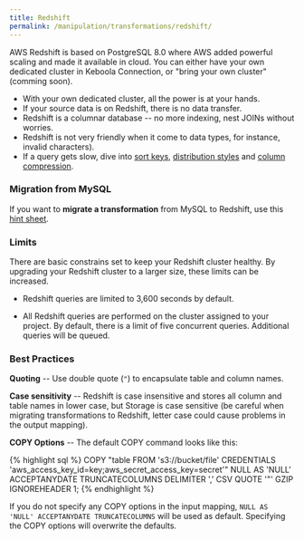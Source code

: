 ```yaml
---
title: Redshift
permalink: /manipulation/transformations/redshift/
---
```


AWS Redshift is based on PostgreSQL 8.0 where AWS added powerful scaling and made it available in cloud. You can either have your own dedicated cluster in Keboola Connection, or "bring your own cluster" (comming soon). 
 
 - With your own dedicated cluster, all the power is at your hands.
 - If your source data is on Redshift, there is no data transfer. 
 - Redshift is a columnar database -- no more indexing, nest JOINs without worries.
 - Redshift is not very friendly when it come to data types, for instance, invalid characters).
 - If a query gets slow, dive into [sort keys](http://docs.aws.amazon.com/redshift/latest/dg/c_best-practices-sort-key.html), [distribution styles](http://docs.aws.amazon.com/redshift/latest/dg/c_best-practices-best-dist-key.html) and [column compression](http://docs.aws.amazon.com/redshift/latest/dg/c_best-practices-use-auto-compression.html). 

### Migration from MySQL 
If you want to **migrate a transformation** from MySQL to Redshift, use this [hint sheet](http://wiki.keboola.com/home/keboola-connection/user-space/transformations/redshift/redshift-hints).   

### Limits
There are basic constrains set to keep your Redshift cluster healthy. By upgrading your Redshift cluster to a larger size, these limits can be increased.

- Redshift queries are limited to 3,600 seconds by default.

- All Redshift queries are performed on the cluster assigned to your project. By default, there is a limit of five concurrent queries. Additional queries will be queued.

### Best Practices

**Quoting** -- Use double quote (`"`) to encapsulate table and column names.
 
**Case sensitivity** -- Redshift is case insensitive and stores all column and table names in lower case, but Storage is case sensitive (be careful when migrating transformations to Redshift, letter case could cause problems in the output mapping).

**COPY Options** -- The default COPY command looks like this:

{% highlight sql %}
COPY "table FROM 's3://bucket/file'
CREDENTIALS 'aws_access_key_id=key;aws_secret_access_key=secret'"
NULL AS 'NULL' ACCEPTANYDATE TRUNCATECOLUMNS
DELIMITER ',' CSV QUOTE '"'
GZIP IGNOREHEADER 1;
{% endhighlight %}

If you do not specify any COPY options in the input mapping, `NULL AS 'NULL' ACCEPTANYDATE TRUNCATECOLUMNS` will be used as default. Specifying the COPY options will overwrite the defaults.
